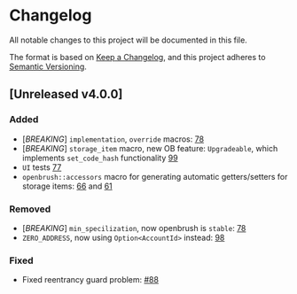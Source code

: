 # Changelog

All notable changes to this project will be documented in this file.

The format is based on [Keep a Changelog](https://keepachangelog.com/en/1.0.0/),
and this project adheres to [Semantic Versioning](https://semver.org/spec/v2.0.0.html).

## [Unreleased v4.0.0]

### Added
- [*BREAKING*] `implementation`, `override` macros: [78](https://github.com/Brushfam/openbrush-contracts/pull/78) 
- [*BREAKING*] `storage_item` macro, new OB feature: `Upgradeable`, which implements `set_code_hash` functionality [99](https://github.com/Brushfam/openbrush-contracts/pull/99)
- `UI` tests [77](https://github.com/Brushfam/openbrush-contracts/pull/77)
- `openbrush::accessors` macro for generating automatic getters/setters for storage items: [66](https://github.com/Brushfam/openbrush-contracts/pull/66) and [61](https://github.com/Brushfam/openbrush-contracts/pull/61)

### Removed
- [*BREAKING*] `min_specilization`, now openbrush is `stable`: [78](https://github.com/Brushfam/openbrush-contracts/pull/78)
- `ZERO_ADDRESS`, now using `Option<AccountId>` instead: [98](https://github.com/Brushfam/openbrush-contracts/pull/98)

### Fixed
- Fixed reentrancy guard problem: [#88](https://github.com/Brushfam/openbrush-contracts/pull/88)
